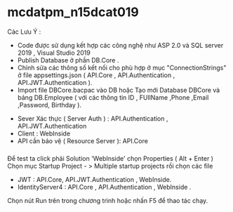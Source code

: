 # mcdatpm_n15dcat019
Các Lưu Ý :
- Code được sử dụng kết hợp các công nghệ như ASP 2.0 và SQL server 2019 , Visual Studio 2019
- Publish Database ở phần DB.Core .
- Chỉnh sửa các thông số kết nối cho phù hợp ở mục "ConnectionStrings" ở file appsettings.json ( API.Core , API.Authentication , API.JWT.Authentication ).
- Import file DBCore.bacpac vào DB hoặc Tạo mới Database DBCore và bảng DB.Employee ( với các thông tin ID , FUllName ,Phone ,Email ,Password, Birthday ).
+ Sever Xác thực ( Server Auth ) : API.Authentication , API.JWT.Authentication 
+ Client : WebInside
+ API cần bảo vệ ( Resource Server ): API.Core
###
Để test ta click phải Solution 'WebInside' chọn Properties ( Alt + Enter )
Chọn mục Startup Project - > Multiple startup projects rồi chọn các file

+ JWT : API.Core, API.JWT.Authentication , WebInside.
+ IdentityServer4 : API.Core , API.Authentication , WebInside .

Chọn nút Run trên trong chương trình hoặc nhấn F5 để thao tác chạy.
